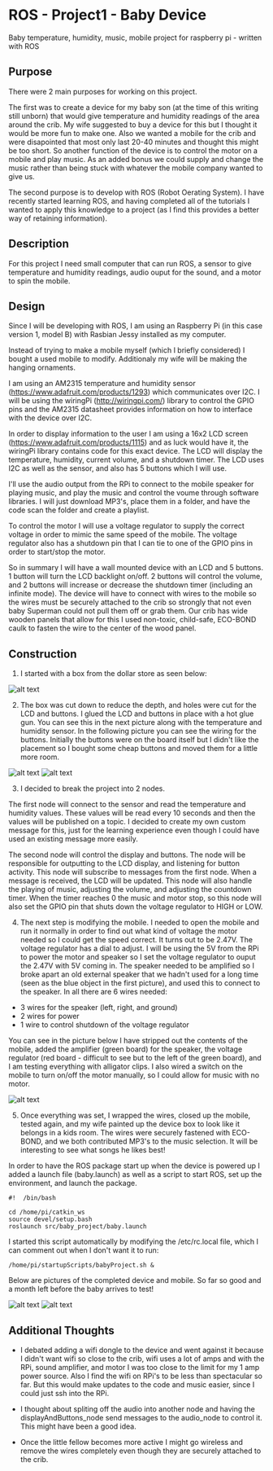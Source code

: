 ROS - Project1 - Baby Device
============================

Baby temperature, humidity, music, mobile project for raspberry pi - written with ROS

Purpose
-------

There were 2 main purposes for working on this project. 

The first was to create a device for my baby son (at the time of this writing still unborn) that would give temperature and humidity readings of the area around the crib. My wife suggested to buy a device for this but I thought it would be more fun to make one. Also we wanted a mobile for the crib and were disapointed that most only last 20-40 minutes and thought this might be too short. So another function of the device is to control the motor on a mobile and play music. As an added bonus we could supply and change the music rather than being stuck with whatever the mobile company wanted to give us.

The second purpose is to develop with ROS (Robot Oerating System). I have recently started learning ROS, and having completed all of the tutorials I wanted to apply this knowledge to a project (as I find this provides a better way of retaining information).


Description
-----------

For this project I need small computer that can run ROS, a sensor to give temperature and humidity readings, audio ouput for the sound, and a motor to spin the mobile.


Design
------

Since I will be developing with ROS, I am using an Raspberry Pi (in this case version 1, model B) with Rasbian Jessy installed as my computer.

Instead of trying to make a mobile myself (which I briefly considered) I bought a used mobile to modify. Additionaly my wife will be making the hanging ornaments.

I am using an AM2315 temperature and humidity sensor (https://www.adafruit.com/products/1293) which communicates over I2C. I will be using the wiringPi (http://wiringpi.com/) library to control the GPIO pins and the AM2315 datasheet provides information on how to interface with the device over I2C. 

In order to display information to the user I am using a 16x2 LCD screen (https://www.adafruit.com/products/1115) and as luck would have it, the wiringPi library contains code for this exact device. The LCD will display the temperature, humidity, current volume, and a shutdown timer. The LCD uses I2C as well as the sensor, and also has 5 buttons which I will use.

I'll use the audio output from the RPi to connect to the mobile speaker for playing music, and play the music and control the voume through software libraries. I will just download MP3's, place them in a folder, and have the code scan the folder and create a playlist.

To control the motor I will use a voltage regulator to supply the correct voltage in order to mimic the same speed of the mobile. The voltage regulator also has a shutdown pin that I can tie to one of the GPIO pins in order to start/stop the motor.

So in summary I will have a wall mounted device with an LCD and 5 buttons. 1 button will turn the LCD backlight on/off. 2 buttons will control the volume, and 2 buttons will increase or decrease the shutdown timer (including an infinite mode). The device will have to connect with wires to the mobile so the wires must be securely attached to the crib so strongly that not even baby Superman could not pull them off or grab them. Our crib has wide wooden panels that allow for this I used non-toxic, child-safe, ECO-BOND caulk to fasten the wire to the center of the wood panel.


Construction
------------

1) I started with a box from the dollar store as seen below:

![alt text](http://www.typhoonsoftware.com/GitHub/ROS_Project1_Baby/babyProject1.jpg "Dollar store box")

2) The box was cut down to reduce the depth, and holes were cut for the LCD and buttons. I glued the LCD and buttons in place with a hot glue gun. You can see this in the next picture along with the temperature and humidity sensor. In the following picture you can see the wiring for the buttons. Initially the buttons were on the board itself but I didn't like the placement so I bought some cheap buttons and moved them for a little more room.

![alt text](http://www.typhoonsoftware.com/GitHub/ROS_Project1_Baby/babyProject2.jpg "Box with LCD and buttons")
![alt text](http://www.typhoonsoftware.com/GitHub/ROS_Project1_Baby/babyProject3.jpg "Button wiring")

3) I decided to break the project into 2 nodes. 

The first node will connect to the sensor and read the temperature and humidity values. These values will be read every 10 seconds and then the values will be published on a topic. I decided to create my own custom message for this, just for the learning experience even though I could have used an existing message more easily.

The second node will control the display and buttons. The node will be responsible for outputting to the LCD display, and listening for button activity. This node will subscribe to messages from the first node. When a message is received, the LCD will be updated. This node will also handle the playing of music, adjusting the volume, and adjusting the countdown timer. When the timer reaches 0 the music and motor stop, so this node will also set the GPIO pin that shuts down the voltage regulator to HIGH or LOW.

4) The next step is modifying the mobile. I needed to open the mobile and run it normally in order to find out what kind of voltage the motor needed so I could get the speed correct. It turns out to be 2.47V. The voltage regulator has a dial to adjust. I will be using the 5V from the RPi to power the motor and speaker so I set the voltage regulator to ouput the 2.47V with 5V coming in. The speaker needed to be amplified so I broke apart an old external speaker that we hadn't used for a long time (seen as the blue object in the first picture), and used this to connect to the speaker. In all there are 6 wires needed:

- 3 wires for the speaker (left, right, and ground)
- 2 wires for power
- 1 wire to control shutdown of the voltage regulator

You can see in the picture below I have stripped out the contents of the mobile, added the amplifier (green board) for the speaker, the voltage regulator (red board - difficult to see but to the left of the green board), and I am testing everything with alligator clips. I also wired a switch on the mobile to turn on/off the motor manually, so I could allow for music with no motor.

![alt text](http://www.typhoonsoftware.com/GitHub/ROS_Project1_Baby/babyProject4.jpg "Testing the wiring")

5) Once everything was set, I wrapped the wires, closed up the mobile, tested again, and my wife painted up the device box to look like it belongs in a kids room. The wires were securely fastened with ECO-BOND, and we both contributed MP3's to the music selection. It will be interesting to see what songs he likes best!

In order to have the ROS package start up when the device is powered up I added a launch file (baby.launch) as well as a script to start ROS, set up the environment, and launch the package.

```
#!  /bin/bash

cd /home/pi/catkin_ws
source devel/setup.bash
roslaunch src/baby_project/baby.launch
```

I started this script automatically by modifying the /etc/rc.local file, which I can comment out when I don't want it to run:

```
/home/pi/startupScripts/babyProject.sh &
```

Below are pictures of the completed device and mobile. So far so good and a month left before the baby arrives to test!

![alt text](http://www.typhoonsoftware.com/GitHub/ROS_Project1_Baby/babyProject4.jpg "Completed controller")
![alt text](http://www.typhoonsoftware.com/GitHub/ROS_Project1_Baby/babyProject4.jpg "Completed mobile")


Additional Thoughts
-------------------

- I debated adding a wifi dongle to the device and went against it because I didn't want wifi so close to the crib, wifi uses a lot of amps and with the RPi, sound amplifier, and motor I was too close to the limit for my 1 amp power source. Also I find the wifi on RPi's to be less than spectacular so far. But this would make updates to the code and music easier, since I could just ssh into the RPi.

- I thought about spliting off the audio into another node and having the displayAndButtons_node send messages to the audio_node to control it. This might have been a good idea.

- Once the little fellow becomes more active I might go wireless and remove the wires completely even though they are securely attached to the crib.
